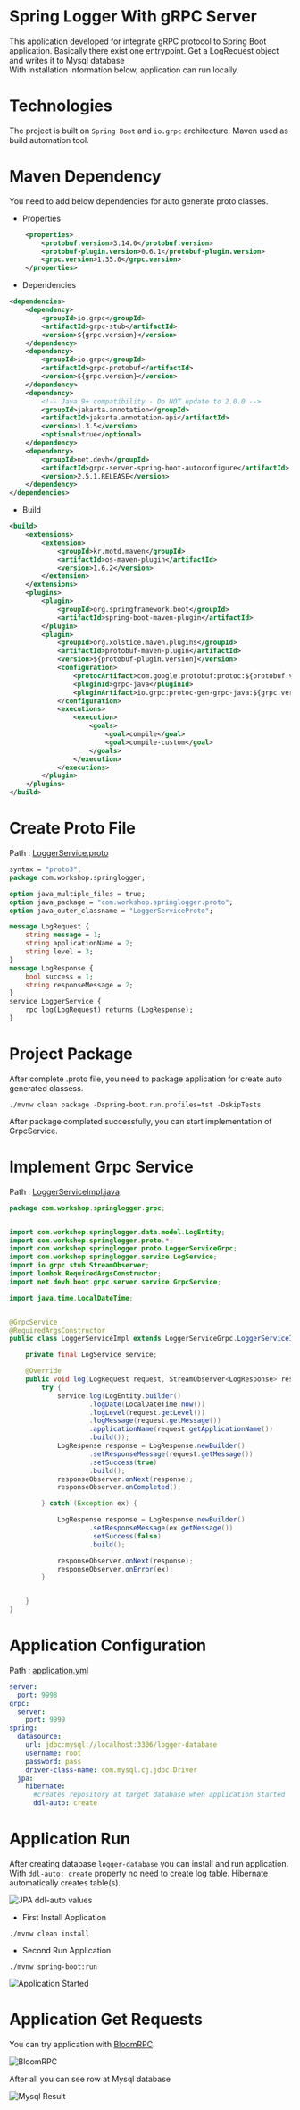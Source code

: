 # Spring Logger With gRPC Server

This application developed for integrate gRPC protocol to Spring Boot application. 
Basically there exist one entrypoint. Get a LogRequest object and writes it to Mysql database
<br/>
With installation information below, application can run locally.

# Technologies

The project is built on `Spring Boot` and `io.grpc` architecture. Maven used as build automation tool.

# Maven Dependency

You need to add below dependencies for auto generate proto classes.

* Properties
````xml
	<properties>
		<protobuf.version>3.14.0</protobuf.version>
		<protobuf-plugin.version>0.6.1</protobuf-plugin.version>
		<grpc.version>1.35.0</grpc.version>
	</properties>

````

* Dependencies

````xml
<dependencies>
    <dependency>
        <groupId>io.grpc</groupId>
        <artifactId>grpc-stub</artifactId>
        <version>${grpc.version}</version>
    </dependency>
    <dependency>
        <groupId>io.grpc</groupId>
        <artifactId>grpc-protobuf</artifactId>
        <version>${grpc.version}</version>
    </dependency>
    <dependency>
        <!-- Java 9+ compatibility - Do NOT update to 2.0.0 -->
        <groupId>jakarta.annotation</groupId>
        <artifactId>jakarta.annotation-api</artifactId>
        <version>1.3.5</version>
        <optional>true</optional>
    </dependency>
    <dependency>
        <groupId>net.devh</groupId>
        <artifactId>grpc-server-spring-boot-autoconfigure</artifactId>
        <version>2.5.1.RELEASE</version>
    </dependency>
</dependencies>
````

* Build

````xml
<build>
    <extensions>
        <extension>
            <groupId>kr.motd.maven</groupId>
            <artifactId>os-maven-plugin</artifactId>
            <version>1.6.2</version>
        </extension>
    </extensions>
    <plugins>
        <plugin>
            <groupId>org.springframework.boot</groupId>
            <artifactId>spring-boot-maven-plugin</artifactId>
        </plugin>
        <plugin>
            <groupId>org.xolstice.maven.plugins</groupId>
            <artifactId>protobuf-maven-plugin</artifactId>
            <version>${protobuf-plugin.version}</version>
            <configuration>
                <protocArtifact>com.google.protobuf:protoc:${protobuf.version}:exe:${os.detected.classifier}</protocArtifact>
                <pluginId>grpc-java</pluginId>
                <pluginArtifact>io.grpc:protoc-gen-grpc-java:${grpc.version}:exe:${os.detected.classifier}</pluginArtifact>
            </configuration>
            <executions>
                <execution>
                    <goals>
                        <goal>compile</goal>
                        <goal>compile-custom</goal>
                    </goals>
                </execution>
            </executions>
        </plugin>
    </plugins>
</build>
````

# Create Proto File

Path : [LoggerService.proto](src/main/proto/LoggerService.proto)

````protobuf
syntax = "proto3";
package com.workshop.springlogger;

option java_multiple_files = true;
option java_package = "com.workshop.springlogger.proto";
option java_outer_classname = "LoggerServiceProto";

message LogRequest {
    string message = 1;
    string applicationName = 2;
    string level = 3;
}
message LogResponse {
    bool success = 1;
    string responseMessage = 2;
}
service LoggerService {
    rpc log(LogRequest) returns (LogResponse);
}
````

# Project Package

After complete .proto file, you need to package application for create auto generated classess.

```shell
./mvnw clean package -Dspring-boot.run.profiles=tst -DskipTests
```

After package completed successfully, you can start implementation of GrpcService.

# Implement Grpc Service

Path : [LoggerServiceImpl.java](src/main/java/com/workshop/springlogger/grpc/LoggerServiceImpl.java)

````java
package com.workshop.springlogger.grpc;


import com.workshop.springlogger.data.model.LogEntity;
import com.workshop.springlogger.proto.*;
import com.workshop.springlogger.proto.LoggerServiceGrpc;
import com.workshop.springlogger.service.LogService;
import io.grpc.stub.StreamObserver;
import lombok.RequiredArgsConstructor;
import net.devh.boot.grpc.server.service.GrpcService;

import java.time.LocalDateTime;


@GrpcService
@RequiredArgsConstructor
public class LoggerServiceImpl extends LoggerServiceGrpc.LoggerServiceImplBase {

    private final LogService service;

    @Override
    public void log(LogRequest request, StreamObserver<LogResponse> responseObserver) {
        try {
            service.log(LogEntity.builder()
                    .logDate(LocalDateTime.now())
                    .logLevel(request.getLevel())
                    .logMessage(request.getMessage())
                    .applicationName(request.getApplicationName())
                    .build());
            LogResponse response = LogResponse.newBuilder()
                    .setResponseMessage(request.getMessage())
                    .setSuccess(true)
                    .build();
            responseObserver.onNext(response);
            responseObserver.onCompleted();

        } catch (Exception ex) {

            LogResponse response = LogResponse.newBuilder()
                    .setResponseMessage(ex.getMessage())
                    .setSuccess(false)
                    .build();

            responseObserver.onNext(response);
            responseObserver.onError(ex);
        }


    }
}

````

# Application Configuration

Path : [application.yml](src/main/resources/application.yml)

```yaml
server:
  port: 9998
grpc:
  server:
    port: 9999
spring:
  datasource:
    url: jdbc:mysql://localhost:3306/logger-database
    username: root
    password: pass
    driver-class-name: com.mysql.cj.jdbc.Driver
  jpa:
    hibernate:
      #creates repository at target database when application started
      ddl-auto: create
````

# Application Run

After creating database `logger-database` you can install and run application.
With `ddl-auto: create` property no need to create log table. Hibernate automatically creates table(s).

![JPA ddl-auto values](/assets/jpa_ddl_update.jpg)

* First Install Application 
```shell
./mvnw clean install
```

* Second Run Application

```
./mvnw spring-boot:run
```
![Application Started](/assets/grpc_started.jpg)


# Application Get Requests

You can try application with [BloomRPC](https://github.com/uw-labs/bloomrpc).

![BloomRPC](/assets/bloomrpc_demo.jpg)

After all you can see row at Mysql database

![Mysql Result](/assets/mysql_result.jpg)